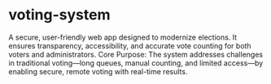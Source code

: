 # voting-system
A secure, user-friendly web app designed to modernize elections. It ensures transparency, accessibility, and accurate vote counting for both voters and administrators.  Core Purpose: The system addresses challenges in traditional voting—long queues, manual counting, and limited access—by enabling secure, remote voting with real-time results.  
